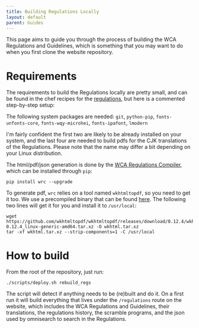 ```yaml
---
title: Building Regulations Locally
layout: default
parent: Guides
---
```


This page aims to guide you through the process of building the WCA Regulations and Guidelines, which is something that you may want to do when you first clone the website repository.

# Requirements
The requirements to build the Regulations locally are pretty small, and can be found in the chef recipes for the [regulations](https://github.com/thewca/worldcubeassociation.org/blob/a604f5a600dc52943101a00e7a3d2e24c086eecd/chef/site-cookbooks/wca/recipes/regulations.rb), but here is a commented step-by-step setup:

The following system packages are needed:
`git`, `python-pip`, `fonts-unfonts-core`, `fonts-wqy-microhei`, `fonts-ipafont`, `lmodern`

I'm fairly confident the first two are likely to be already installed on your system, and the last four are needed to build pdfs for the CJK translations of the Regulations.
Please note that the name may differ a bit depending on your Linux distribution.

The html/pdf/json generation is done by the [WCA Regulations Compiler](https://github.com/thewca/wca-regulations-compiler), which can be installed through `pip`:

```
pip install wrc --upgrade
```

To generate pdf, `wrc` relies on a tool named `wkhtmltopdf`, so you need to get it too. We use a precompiled binary that can be found [here](https://wkhtmltopdf.org/downloads.html).
The following two lines will get it for you and install it to `/usr/local`:
```
wget https://github.com/wkhtmltopdf/wkhtmltopdf/releases/download/0.12.4/wkhtmltox-0.12.4_linux-generic-amd64.tar.xz -O wkhtml.tar.xz
tar -xf wkhtml.tar.xz --strip-components=1 -C /usr/local
```

# How to build

From the root of the repository, just run:
```
./scripts/deploy.sh rebuild_regs
```

The script will detect if anything needs to be (re)built and do it.
On a first run it will build everything that lives under the `/regulations` route on the website, which includes the WCA Regulations and Guidelines, their translations, the regulations history, the scramble programs, and the json used by omnisearch to search in the Regulations.



